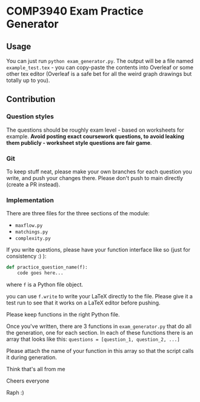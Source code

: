 # COMP3940 Exam Practice Generator

## Usage
You can just run `python exam_generator.py`. The output will be a file named `example_test.tex` - you can copy-paste the contents into Overleaf or some other tex editor (Overleaf is a safe bet for all the weird graph drawings but totally up to you).

## Contribution
### Question styles
The questions should be roughly exam level - based on worksheets for example. **Avoid posting exact coursework questions, to avoid leaking them publicly - worksheet style questions are fair game**.

### Git
To keep stuff neat, please make your own branches for each question you write, and push your changes there. Please don't push to main directly (create a PR instead).

### Implementation
There are three files for the three sections of the module:
- `maxflow.py`
- `matchings.py`
- `complexity.py`


If you write questions, please have your function interface like so (just for consistency :) ):

```Python
def practice_question_name(f): 
    code goes here...
```

where `f` is a Python file object.

you can use `f.write` to write your LaTeX directly to the file. Please give it a test run to see that it works on a LaTeX editor before pushing.

Please keep functions in the right Python file.

Once you've written, there are 3 functions in `exam_generator.py` that do all the generation, one for each section. In each of these functions there is an array that looks like this: `questions = [question_1, question_2, ...]`

Please attach the name of your function in this array so that the script calls it during generation.

Think that's all from me

Cheers everyone

Raph :)